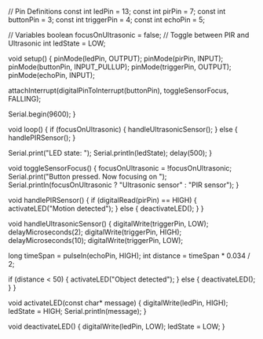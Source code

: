 // Pin Definitions
const int ledPin = 13;
const int pirPin = 7;
const int buttonPin = 3;
const int triggerPin = 4;
const int echoPin = 5;

// Variables
boolean focusOnUltrasonic = false; // Toggle between PIR and Ultrasonic
int ledState = LOW;

void setup() {
  pinMode(ledPin, OUTPUT);
  pinMode(pirPin, INPUT);
  pinMode(buttonPin, INPUT_PULLUP);
  pinMode(triggerPin, OUTPUT);
  pinMode(echoPin, INPUT);

  attachInterrupt(digitalPinToInterrupt(buttonPin), toggleSensorFocus, FALLING);

  Serial.begin(9600);
}

void loop() {
  if (focusOnUltrasonic) {
    handleUltrasonicSensor();
  } else {
    handlePIRSensor();
  }

  Serial.print("LED state: ");
  Serial.println(ledState);
  delay(500);
}

void toggleSensorFocus() {
  focusOnUltrasonic = !focusOnUltrasonic;
  Serial.print("Button pressed. Now focusing on ");
  Serial.println(focusOnUltrasonic ? "Ultrasonic sensor" : "PIR sensor");
}

void handlePIRSensor() {
  if (digitalRead(pirPin) == HIGH) {
    activateLED("Motion detected");
  } else {
    deactivateLED();
  }
}

void handleUltrasonicSensor() {
  digitalWrite(triggerPin, LOW);
  delayMicroseconds(2);
  digitalWrite(triggerPin, HIGH);
  delayMicroseconds(10);
  digitalWrite(triggerPin, LOW);

  long timeSpan = pulseIn(echoPin, HIGH);
  int distance = timeSpan * 0.034 / 2;

  if (distance < 50) {
    activateLED("Object detected");
  } else {
    deactivateLED();
  }
}

void activateLED(const char* message) {
  digitalWrite(ledPin, HIGH);
  ledState = HIGH;
  Serial.println(message);
}

void deactivateLED() {
  digitalWrite(ledPin, LOW);
  ledState = LOW;
}

